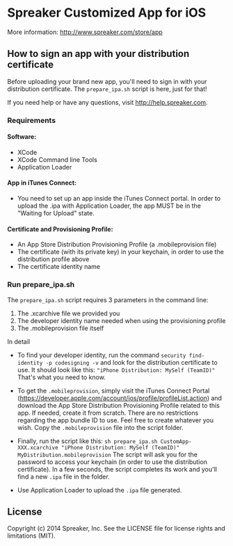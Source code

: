 # Spreaker Customized App for iOS

More information:
http://www.spreaker.com/store/app


## How to sign an app with your distribution certificate

Before uploading your brand new app, you'll need to sign in with your distribution certificate. The `prepare_ipa.sh` script is here, just for that!

If you need help or have any questions, visit http://help.spreaker.com.



### Requirements

#### Software:
* XCode
* XCode Command line Tools
* Application Loader

#### App in iTunes Connect:
* You need to set up an app inside the iTunes Connect portal.
In order to upload the .ipa with Application Loader, the app MUST be in the "Waiting for Upload" state.

#### Certificate and Provisioning Profile:
* An App Store Distribution Provisioning Profile (a .mobileprovision file)
* The certificate (with its private key) in your keychain, in order to use the distribution profile above
* The certificate identity name



### Run prepare_ipa.sh

The `prepare_ipa.sh` script requires 3 parameters in the command line:

 1. The .xcarchive file we provided you
 2. The developer identity name needed when using the provisioning profile
 3. The .mobileprovision file itself

In detail

* To find your developer identity, run the command
`security find-identity -p codesigning -v`
and look for the distribution certificate to use. It should look like this:
`"iPhone Distribution: MySelf (TeamID)"`
That's what you need to know.

* To get the `.mobileprovision`, simply visit the iTunes Connect Portal (https://developer.apple.com/account/ios/profile/profileList.action) and download the App Store Distribution Provisioning Profile related to this app.
If needed, create it from scratch. There are no restrictions regarding the app bundle ID to use. Feel free to create whatever you wish.
Copy the `.mobileprovision` file into the script folder.

* Finally, run the script like this:
`sh prepare_ipa.sh CustomApp-XXX.xcarchive "iPhone Distribution: MySelf (TeamID)" MyDistribution.mobileprovision`
The script will ask you for the password to access your keychain (in order to use the distribution certificate).
In a few seconds, the script completes its work and you'll find a new `.ipa` file in the folder.

* Use Application Loader to upload the `.ipa` file generated.


## License

Copyright (c) 2014 Spreaker, Inc. See the LICENSE file for license rights and limitations (MIT).
